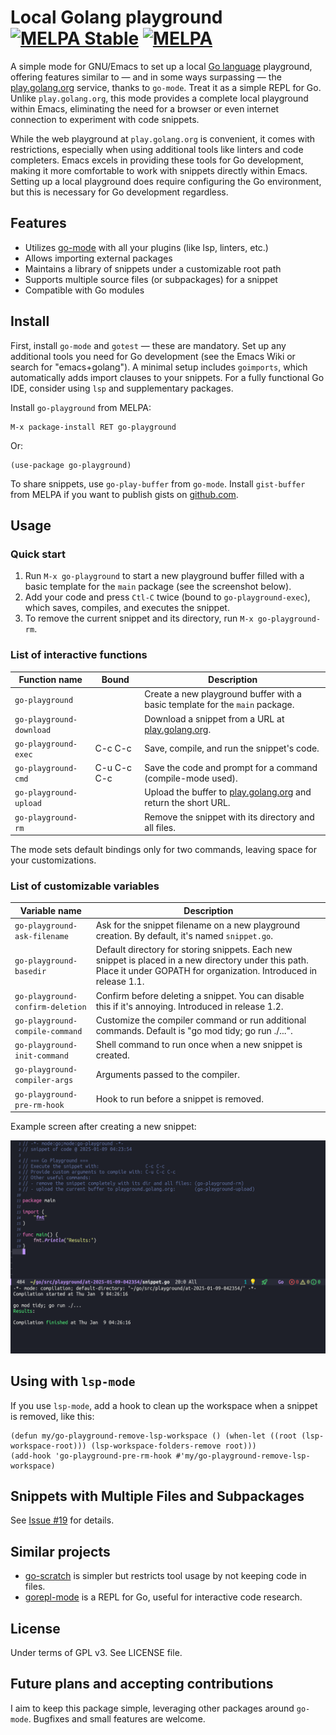 <!--*- mode:markdown;mode:orgtbl;fill-column:99 -*-->
# Local Golang playground [![MELPA Stable](https://stable.melpa.org/packages/go-playground-badge.svg)](https://stable.melpa.org/#/go-playground) [![MELPA](http://melpa.org/packages/go-playground-badge.svg)](http://melpa.org/#/go-playground)

A simple mode for GNU/Emacs to set up a local [Go language](http://go.dev) playground, offering
features similar to — and in some ways surpassing — the [play.golang.org](http://play.golang.org)
service, thanks to `go-mode`. Treat it as a simple REPL for Go. Unlike `play.golang.org`, this mode
provides a complete local playground within Emacs, eliminating the need for a browser or even
internet connection to experiment with code snippets.

While the web playground at `play.golang.org` is convenient, it comes with restrictions, especially
when using additional tools like linters and code completers. Emacs excels in providing these
tools for Go development, making it more comfortable to work with snippets directly within Emacs.
Setting up a local playground does require configuring the Go environment, but this is necessary
for Go development regardless.

## Features
- Utilizes [go-mode](https://github.com/dominikh/go-mode.el) with all your plugins (like lsp,
  linters, etc.)
- Allows importing external packages
- Maintains a library of snippets under a customizable root path
- Supports multiple source files (or subpackages) for a snippet
- Compatible with Go modules

## Install
First, install `go-mode` and `gotest` — these are mandatory. Set up any additional tools you need for
Go development (see the Emacs Wiki or search for "emacs+golang"). A minimal setup includes
`goimports`, which automatically adds import clauses to your snippets. For a fully functional Go
IDE, consider using `lsp` and supplementary packages.

Install `go-playground` from MELPA:

	M-x package-install RET go-playground

Or:

```
(use-package go-playground)
```

To share snippets, use `go-play-buffer` from `go-mode`. Install `gist-buffer` from MELPA if you
want to publish gists on [github.com](http://github.com).

## Usage

### Quick start

1. Run `M-x go-playground` to start a new playground buffer filled with a basic template for the
   `main` package (see the screenshot below).
1. Add your code and press `Ctl-C` twice (bound to `go-playground-exec`), which saves, compiles,
   and executes the snippet.
1. To remove the current snippet and its directory, run `M-x go-playground-rm`.

### List of interactive functions
| Function name            | Bound       | Description                                                                              |
|--------------------------|-------------|------------------------------------------------------------------------------------------|
| `go-playground`          |             | Create a new playground buffer with a basic template for the `main` package.             |
| `go-playground-download` |             | Download a snippet from a URL at [play.golang.org](http://play.golang.org).              |
| `go-playground-exec`     | C-c C-c     | Save, compile, and run the snippet's code.                                               |
| `go-playground-cmd`      | C-u C-c C-c | Save the code and prompt for a command (compile-mode used).                              |
| `go-playground-upload`   |             | Upload the buffer to [play.golang.org](http://play.golang.org) and return the short URL. |
| `go-playground-rm`       |             | Remove the snippet with its directory and all files.                                     |

The mode sets default bindings only for two commands, leaving space for your customizations.

### List of customizable variables
| Variable name                    | Description                                                                                                                                                               |
|----------------------------------|---------------------------------------------------------------------------------------------------------------------------------------------------------------------------|
| `go-playground-ask-filename`     | Ask for the snippet filename on a new playground creation. By default, it's named `snippet.go`.                                                                           |
| `go-playground-basedir`          | Default directory for storing snippets. Each new snippet is placed in a new directory under this path. Place it under GOPATH for organization. Introduced in release 1.1. |
| `go-playground-confirm-deletion` | Confirm before deleting a snippet. You can disable this if it's annoying. Introduced in release 1.2.                                                                      |
| `go-playground-compile-command`  | Customize the compiler command or run additional commands. Default is "go mod tidy; go run ./...".                                                                        |
| `go-playground-init-command`     | Shell command to run once when a new snippet is created.                                                                                                                  |
| `go-playground-compiler-args`    | Arguments passed to the compiler.                                                                                                                                         |
| `go-playground-pre-rm-hook`      | Hook to run before a snippet is removed.                                                                                                                                  |

Example screen after creating a new snippet:

![screenshot](playground-screenshot.png)

## Using with `lsp-mode`
If you use `lsp-mode`, add a hook to clean up the workspace when a snippet is removed, like this:
```
(defun my/go-playground-remove-lsp-workspace () (when-let ((root (lsp-workspace-root))) (lsp-workspace-folders-remove root)))
(add-hook 'go-playground-pre-rm-hook #'my/go-playground-remove-lsp-workspace)
```
## Snippets with Multiple Files and Subpackages

See [Issue #19](https://github.com/grafov/go-playground/issues/19) for details.

## Similar projects

- [go-scratch](https://github.com/shosti/go-scratch.el) is simpler but restricts tool usage by not
  keeping code in files.
- [gorepl-mode](https://github.com/manute/gorepl-mode) is a REPL for Go, useful for interactive
  code research.

## License

Under terms of GPL v3. See LICENSE file.

## Future plans and accepting contributions

I aim to keep this package simple, leveraging other packages around `go-mode`. Bugfixes and small features are welcome.
